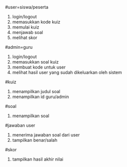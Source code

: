 #user=siswa/peserta
1. login/logout
2. memasukkan kode kuiz
3. memulai kuiz
4. menjawab soal
5. melihat skor

#admin=guru
1. login/logout
2. memasukkan soal kuiz
3. membuat kode untuk user
4. melihat hasil user yang sudah dikeluarkan oleh sistem

#kuiz
1. menampilkan judul soal
2. menampilkan id guru/admin

#soal
1. menampilkan soal

#jawaban user
1. menerima jawaban soal dari user
2. tampilkan benar/salah

#skor
1. tampilkan hasil akhir nilai